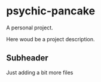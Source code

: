 # psychic-pancake
A personal project. 

Here woud be a project description.

## Subheader
Just adding  a bit more files 
